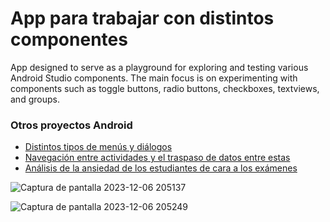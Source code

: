 # App para trabajar con distintos componentes
 App designed to serve as a playground for exploring and testing various Android Studio components. The main focus is on experimenting with components such as toggle buttons, radio buttons, checkboxes, textviews, and groups.  

<h3> Otros proyectos Android </h3>
<ul>
  <li>
    <a href="https://github.com/kxtxrinx/MenuAndroidStudio"> Distintos tipos de menús y diálogos </a>
  </li>
  <li>
    <a href="https://github.com/kxtxrinx/CalcMCM"> Navegación entre actividades y el traspaso de datos entre estas </a>
  </li>
   <li>
   <a href="https://github.com/kxtxrinx/mejorAppT"> Análisis de la ansiedad de los estudiantes de cara a los exámenes </a>
  </li> 
</ul>
 
![Captura de pantalla 2023-12-06 205137](https://github.com/kxtxrinx/customizingTextAndroidStudio/assets/78937711/fc8365db-5bfb-4c5f-9ed0-960435d3791f)  

![Captura de pantalla 2023-12-06 205249](https://github.com/kxtxrinx/customizingTextAndroidStudio/assets/78937711/633c06c8-9658-4d05-a833-dbb2706cc183)  

